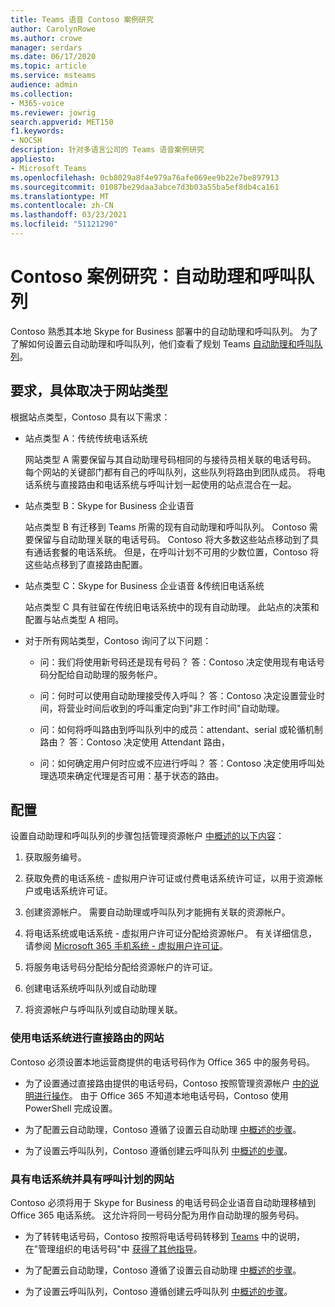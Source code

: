 ```yaml
---
title: Teams 语音 Contoso 案例研究
author: CarolynRowe
ms.author: crowe
manager: serdars
ms.date: 06/17/2020
ms.topic: article
ms.service: msteams
audience: admin
ms.collection:
- M365-voice
ms.reviewer: jowrig
search.appverid: MET150
f1.keywords:
- NOCSH
description: 针对多语言公司的 Teams 语音案例研究
appliesto:
- Microsoft Teams
ms.openlocfilehash: 0cb8029a8f4e979a76afe069ee9b22e7be897913
ms.sourcegitcommit: 01087be29daa3abce7d3b03a55ba5ef8db4ca161
ms.translationtype: MT
ms.contentlocale: zh-CN
ms.lasthandoff: 03/23/2021
ms.locfileid: "51121290"
---
```

# <a name="contoso-case-study-auto-attendants-and-call-queues"></a>Contoso 案例研究：自动助理和呼叫队列

Contoso 熟悉其本地 Skype for Business 部署中的自动助理和呼叫队列。 为了了解如何设置云自动助理和呼叫队列，他们查看了规划 Teams [自动助理和呼叫队列](plan-auto-attendant-call-queue.md)。

## <a name="requirements-depending-on-site-type"></a>要求，具体取决于网站类型

根据站点类型，Contoso 具有以下需求：

- 站点类型 A：传统传统电话系统 

  网站类型 A 需要保留与其自动助理号码相同的与接待员相关联的电话号码。 每个网站的关键部门都有自己的呼叫队列，这些队列将路由到团队成员。 将电话系统与直接路由和电话系统与呼叫计划一起使用的站点混合在一起。  

- 站点类型 B：Skype for Business 企业语音 

  站点类型 B 有迁移到 Teams 所需的现有自动助理和呼叫队列。 Contoso 需要保留与自动助理关联的电话号码。 Contoso 将大多数这些站点移动到了具有通话套餐的电话系统。 但是，在呼叫计划不可用的少数位置，Contoso 将这些站点移到了直接路由配置。  

- 站点类型 C：Skype for Business 企业语音 &传统旧电话系统 

  站点类型 C 具有驻留在传统旧电话系统中的现有自动助理。 此站点的决策和配置与站点类型 A 相同。   

- 对于所有网站类型，Contoso 询问了以下问题：

  - 问：我们将使用新号码还是现有号码？ 
    答：Contoso 决定使用现有电话号码分配给自动助理的服务帐户。 

  - 问：何时可以使用自动助理接受传入呼叫？ 
    答：Contoso 决定设置营业时间，将营业时间后收到的呼叫重定向到"非工作时间"自动助理。  

  - 问：如何将呼叫路由到呼叫队列中的成员：attendant、serial 或轮循机制路由？ 
    答：Contoso 决定使用 Attendant 路由， 

  - 问：如何确定用户何时应或不应进行呼叫？ 
    答：Contoso 决定使用呼叫处理选项来确定代理是否可用：基于状态的路由。 


## <a name="configuration"></a>配置

设置自动助理和呼叫队列的步骤包括管理资源帐户 [中概述的以下内容](manage-resource-accounts.md)： 

1. 获取服务编号。 

2. 获取免费的电话系统 - 虚拟用户许可证或付费电话系统许可证，以用于资源帐户或电话系统许可证。

3. 创建资源帐户。 需要自动助理或呼叫队列才能拥有关联的资源帐户。 

4. 将电话系统或电话系统 - 虚拟用户许可证分配给资源帐户。 有关详细信息，请参阅 [Microsoft 365 手机系统 - 虚拟用户许可证](./teams-add-on-licensing/virtual-user.md)。

5. 将服务电话号码分配给分配给资源帐户的许可证。 

6. 创建电话系统呼叫队列或自动助理 

7. 将资源帐户与呼叫队列或自动助理关联。 


### <a name="sites-with-phone-system-with-direct-routing"></a>使用电话系统进行直接路由的网站 

Contoso 必须设置本地运营商提供的电话号码作为 Office 365 中的服务号码。 

- 为了设置通过直接路由提供的电话号码，Contoso 按照管理资源帐户 [中的说明进行操作](manage-resource-accounts.md)。 由于 Office 365 不知道本地电话号码，Contoso 使用 PowerShell 完成设置。   

- 为了配置云自动助理，Contoso 遵循了设置云自动助理 [中概述的步骤](create-a-phone-system-auto-attendant.md)。 

- 为了设置云呼叫队列，Contoso 遵循创建云呼叫队列 [中概述的步骤](create-a-phone-system-call-queue.md)。  


### <a name="sites-with-phone-system-with-calling-plan"></a>具有电话系统并具有呼叫计划的网站

Contoso 必须将用于 Skype for Business 的电话号码企业语音自动助理移植到 Office 365 电话系统。 这允许将同一号码分配为用作自动助理的服务号码。 

- 为了转转电话号码，Contoso 按照将电话号码转移到 [Teams](./phone-number-calling-plans/transfer-phone-numbers-to-teams.md) 中的说明，在"管理组织的电话号码"中 [获得了其他指导](./manage-phone-numbers-for-your-organization/manage-phone-numbers-for-your-organization.md)。

- 为了配置云自动助理，Contoso 遵循了设置云自动助理 [中概述的步骤](create-a-phone-system-auto-attendant.md)。

-  为了设置云呼叫队列，Contoso 遵循创建云呼叫队列 [中概述的步骤](create-a-phone-system-call-queue.md)。  

